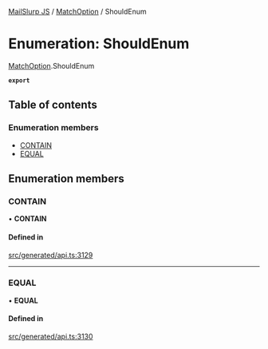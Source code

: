 [MailSlurp JS](../README.md) / [MatchOption](../modules/MatchOption.md) / ShouldEnum

# Enumeration: ShouldEnum

[MatchOption](../modules/MatchOption.md).ShouldEnum

**`export`**

## Table of contents

### Enumeration members

- [CONTAIN](MatchOption.ShouldEnum.md#contain)
- [EQUAL](MatchOption.ShouldEnum.md#equal)

## Enumeration members

### CONTAIN

• **CONTAIN**

#### Defined in

[src/generated/api.ts:3129](https://github.com/mailslurp/mailslurp-client/blob/5a5ba59/src/generated/api.ts#L3129)

___

### EQUAL

• **EQUAL**

#### Defined in

[src/generated/api.ts:3130](https://github.com/mailslurp/mailslurp-client/blob/5a5ba59/src/generated/api.ts#L3130)
